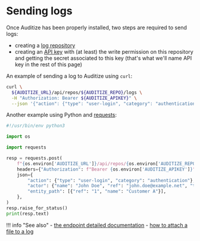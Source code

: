 # Sending logs

Once Auditize has been properly installed, two steps are required to send logs:

- creating a [log repository](overview.md#log-repositories)
- creating an [API key](overview.md#api-keys) with (at least) the write permission on this repository and getting the secret associated to this key (that's what we'll name API key in the rest of this page)

An example of sending a log to Auditize using `curl`:

```bash
curl \
  ${AUDITIZE_URL}/api/repos/${AUDITIZE_REPO}/logs \
  -H "Authorization: Bearer ${AUDITIZE_APIKEY}" \
  --json '{"action": {"type": "user-login", "category": "authentication"}, "actor": {"name": "John Doe", "ref": "john.doe@example.net", "type": "user"}, "entity_path": [{"ref": "1", "name": "Customer A"}]}'
```

Another example using Python and [requests](https://docs.python-requests.org/en/master/):

```python
#!/usr/bin/env python3

import os

import requests

resp = requests.post(
    f"{os.environ['AUDITIZE_URL']}/api/repos/{os.environ['AUDITIZE_REPO']}/logs",
    headers={"Authorization": f"Bearer {os.environ['AUDITIZE_APIKEY']}"},
    json={
        "action": {"type": "user-login", "category": "authentication"},
        "actor": {"name": "John Doe", "ref": "john.doe@example.net", "type": "user"},
        "entity_path": [{"ref": "1", "name": "Customer A"}],
    },
)
resp.raise_for_status()
print(resp.text)
```

!!! info "See also"
    - [the endpoint detailed documentation](api.html#tag/log/operation/create_log)
    - [how to attach a file to a log](api.html#tag/log/operation/add_log_attachment)
